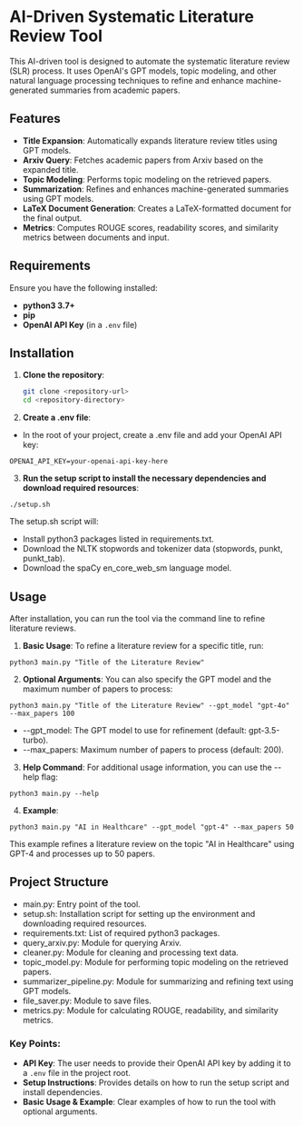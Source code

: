# AI-Driven Systematic Literature Review Tool

This AI-driven tool is designed to automate the systematic literature review (SLR) process. It uses OpenAI's GPT models, topic modeling, and other natural language processing techniques to refine and enhance machine-generated summaries from academic papers.

## Features

- **Title Expansion**: Automatically expands literature review titles using GPT models.
- **Arxiv Query**: Fetches academic papers from Arxiv based on the expanded title.
- **Topic Modeling**: Performs topic modeling on the retrieved papers.
- **Summarization**: Refines and enhances machine-generated summaries using GPT models.
- **LaTeX Document Generation**: Creates a LaTeX-formatted document for the final output.
- **Metrics**: Computes ROUGE scores, readability scores, and similarity metrics between documents and input.

## Requirements

Ensure you have the following installed:

- **python3 3.7+**
- **pip**
- **OpenAI API Key** (in a `.env` file)

## Installation

1. **Clone the repository**:

   ```bash
   git clone <repository-url>
   cd <repository-directory>
   ```

2. **Create a .env file**:
- In the root of your project, create a .env file and add your OpenAI API key:
```
OPENAI_API_KEY=your-openai-api-key-here
```

3. **Run the setup script to install the necessary dependencies and download required resources**:
```
./setup.sh
```
The setup.sh script will:
- Install python3 packages listed in requirements.txt.
- Download the NLTK stopwords and tokenizer data (stopwords, punkt, punkt_tab).
- Download the spaCy en_core_web_sm language model.

## Usage
After installation, you can run the tool via the command line to refine literature reviews.

1. **Basic Usage**:
To refine a literature review for a specific title, run:
```
python3 main.py "Title of the Literature Review"
```


2. **Optional Arguments**:
You can also specify the GPT model and the maximum number of papers to process:
```
python3 main.py "Title of the Literature Review" --gpt_model "gpt-4o" --max_papers 100
```

- --gpt_model: The GPT model to use for refinement (default: gpt-3.5-turbo).
- --max_papers: Maximum number of papers to process (default: 200).

3. **Help Command**:
For additional usage information, you can use the --help flag:
```
python3 main.py --help
```

4. **Example**:
```
python3 main.py "AI in Healthcare" --gpt_model "gpt-4" --max_papers 50
```
This example refines a literature review on the topic "AI in Healthcare" using GPT-4 and processes up to 50 papers.

## Project Structure
- main.py: Entry point of the tool.
- setup.sh: Installation script for setting up the environment and downloading required resources.
- requirements.txt: List of required python3 packages.
- query_arxiv.py: Module for querying Arxiv.
- cleaner.py: Module for cleaning and processing text data.
- topic_model.py: Module for performing topic modeling on the retrieved papers.
- summarizer_pipeline.py: Module for summarizing and refining text using GPT models.
- file_saver.py: Module to save files.
- metrics.py: Module for calculating ROUGE, readability, and similarity metrics.


### Key Points:
- **API Key**: The user needs to provide their OpenAI API key by adding it to a `.env` file in the project root.
- **Setup Instructions**: Provides details on how to run the setup script and install dependencies.
- **Basic Usage & Example**: Clear examples of how to run the tool with optional arguments.

